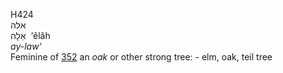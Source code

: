 <body>
  <p>H424<br>  אלה  <br> אֵלָה  ‎  ‘êlâh  <br><i>ay-law‘ </i><br>Feminine of <a href="h0352.htm">352</a>  an <i>oak</i> or other strong tree: - elm, oak, teil tree<br></p>
 </body>